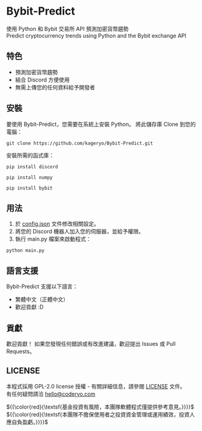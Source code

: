 # Bybit-Predict
使用 Python 和 Bybit 交易所 API 預測加密貨幣趨勢  
Predict cryptocurrency trends using Python and the Bybit exchange API

## 特色

- 預測加密貨幣趨勢
- 結合 Discord 方便使用
- 無需上傳您的任何資料給予開發者
  
## 安裝

要使用 Bybit-Predict，您需要在系統上安裝 Python。 將此儲存庫 Clone 到您的電腦：

````
git clone https://github.com/kageryo/Bybit-Predict.git
````

安裝所需的函式庫：

````
pip install discord
````
````
pip install numpy
````
````
pip install bybit
````

## 用法
1. 於 [config.json](config.json) 文件修改相關設定。
2. 將您的 Discord 機器人加入您的伺服器，並給予權限。
3. 執行 main.py 檔案來啟動程式：

````
python main.py
````

## 語言支援

Bybit-Predict 支援以下語言：
- 繁體中文（正體中文）
- 歡迎貢獻 :D

## 貢獻

歡迎貢獻！ 如果您發現任何錯誤或有改進建議，歡迎提出 Issues 或 Pull Requests。

## LICENSE

本程式採用 GPL-2.0 license 授權 - 有關詳細信息，請參閱 [LICENSE](LICENSE) 文件。  
有任何疑問請洽 hello@coderyo.com
  
${{\color{red}{\textsf{基金投資有風險，本團隊軟體程式僅提供參考意見。}}}}\$
${{\color{red}{\textsf{本團隊不擔保使用者之投資資金管理或運用績效，投資人應自負盈虧。}}}}\$
